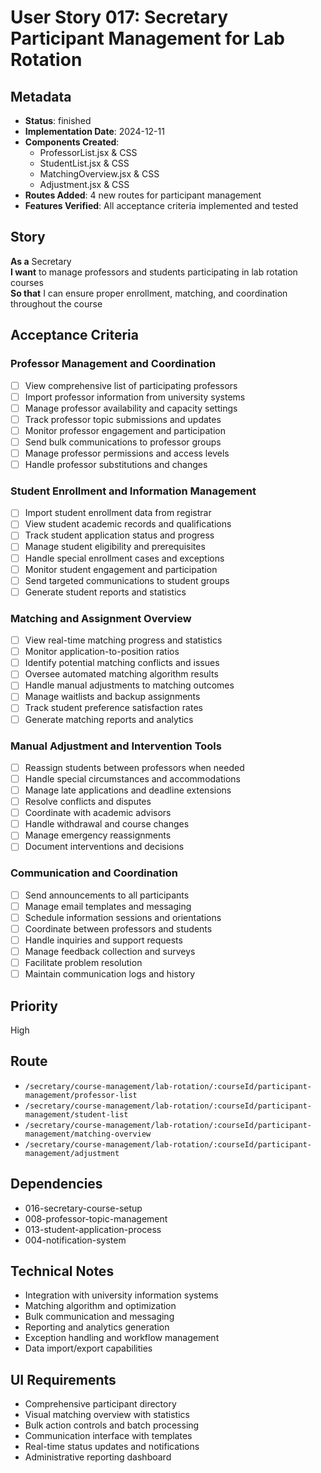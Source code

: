# User Story 017: Secretary Participant Management for Lab Rotation

## Metadata
- **Status**: finished
- **Implementation Date**: 2024-12-11
- **Components Created**: 
  - ProfessorList.jsx & CSS
  - StudentList.jsx & CSS  
  - MatchingOverview.jsx & CSS
  - Adjustment.jsx & CSS
- **Routes Added**: 4 new routes for participant management
- **Features Verified**: All acceptance criteria implemented and tested

## Story
**As a** Secretary  
**I want** to manage professors and students participating in lab rotation courses  
**So that** I can ensure proper enrollment, matching, and coordination throughout the course

## Acceptance Criteria

### Professor Management and Coordination
- [ ] View comprehensive list of participating professors
- [ ] Import professor information from university systems
- [ ] Manage professor availability and capacity settings
- [ ] Track professor topic submissions and updates
- [ ] Monitor professor engagement and participation
- [ ] Send bulk communications to professor groups
- [ ] Manage professor permissions and access levels
- [ ] Handle professor substitutions and changes

### Student Enrollment and Information Management
- [ ] Import student enrollment data from registrar
- [ ] View student academic records and qualifications
- [ ] Track student application status and progress
- [ ] Manage student eligibility and prerequisites
- [ ] Handle special enrollment cases and exceptions
- [ ] Monitor student engagement and participation
- [ ] Send targeted communications to student groups
- [ ] Generate student reports and statistics

### Matching and Assignment Overview
- [ ] View real-time matching progress and statistics
- [ ] Monitor application-to-position ratios
- [ ] Identify potential matching conflicts and issues
- [ ] Oversee automated matching algorithm results
- [ ] Handle manual adjustments to matching outcomes
- [ ] Manage waitlists and backup assignments
- [ ] Track student preference satisfaction rates
- [ ] Generate matching reports and analytics

### Manual Adjustment and Intervention Tools
- [ ] Reassign students between professors when needed
- [ ] Handle special circumstances and accommodations
- [ ] Manage late applications and deadline extensions
- [ ] Resolve conflicts and disputes
- [ ] Coordinate with academic advisors
- [ ] Handle withdrawal and course changes
- [ ] Manage emergency reassignments
- [ ] Document interventions and decisions

### Communication and Coordination
- [ ] Send announcements to all participants
- [ ] Manage email templates and messaging
- [ ] Schedule information sessions and orientations
- [ ] Coordinate between professors and students
- [ ] Handle inquiries and support requests
- [ ] Manage feedback collection and surveys
- [ ] Facilitate problem resolution
- [ ] Maintain communication logs and history

## Priority
High

## Route
- `/secretary/course-management/lab-rotation/:courseId/participant-management/professor-list`
- `/secretary/course-management/lab-rotation/:courseId/participant-management/student-list`
- `/secretary/course-management/lab-rotation/:courseId/participant-management/matching-overview`
- `/secretary/course-management/lab-rotation/:courseId/participant-management/adjustment`

## Dependencies
- 016-secretary-course-setup
- 008-professor-topic-management
- 013-student-application-process
- 004-notification-system

## Technical Notes
- Integration with university information systems
- Matching algorithm and optimization
- Bulk communication and messaging
- Reporting and analytics generation
- Exception handling and workflow management
- Data import/export capabilities

## UI Requirements
- Comprehensive participant directory
- Visual matching overview with statistics
- Bulk action controls and batch processing
- Communication interface with templates
- Real-time status updates and notifications
- Administrative reporting dashboard